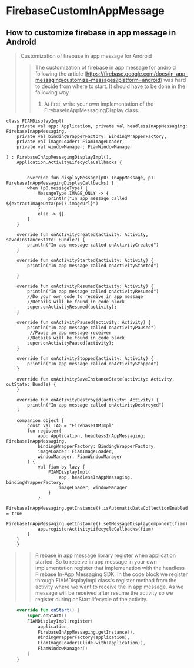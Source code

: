 # FirebaseCustomInAppMessage
## How to customize firebase in app message in Android
> Customization of firebase in app message for Android
> > The customization of firebase in app message for android following the article (https://firebase.google.com/docs/in-app-messaging/customize-messages?platform=android) was hard to decide from where to start. It should have to be done in the following way. 
> > 1. At first, write your own implementation of the FirebaseInAppMessagingDisplay class. 
```kotin
class FIAMDisplayImpl(
    private val app: Application, private val headlessInAppMessaging: FirebaseInAppMessaging,
    private val bindingWrapperFactory: BindingWrapperFactory,
    private val imageLoader: FiamImageLoader,
    private val windowManager: FiamWindowManager

) : FirebaseInAppMessagingDisplayImpl(),
    Application.ActivityLifecycleCallbacks {
    
    
        override fun displayMessage(p0: InAppMessage, p1: FirebaseInAppMessagingDisplayCallbacks) {
        when (p0.messageType) {
            MessageType.IMAGE_ONLY -> {
                println("In app message called ${extractImageData(p0)?.imageUrl}")
            }
            else -> {}
        }
    }

    override fun onActivityCreated(activity: Activity, savedInstanceState: Bundle?) {
        println("In app message called onActivityCreated")
    }

    override fun onActivityStarted(activity: Activity) {
        println("In app message called onActivityStarted")

    }

    override fun onActivityResumed(activity: Activity) {
        println("In app message called onActivityResumed")
        //Do your own code to receive in app message
        //Details will be found in code block
        super.onActivityResumed(activity);
    }

    override fun onActivityPaused(activity: Activity) {
        println("In app message called onActivityPaused")
         //Pause in app message receiver 
        //Details will be found in code block
        super.onActivityPaused(activity);
    }

    override fun onActivityStopped(activity: Activity) {
        println("In app message called onActivityStopped")
    }

    override fun onActivitySaveInstanceState(activity: Activity, outState: Bundle) {
    }

    override fun onActivityDestroyed(activity: Activity) {
        println("In app message called onActivityDestroyed")
    }

    companion object {
        const val TAG = "FirebaseIAMImpl"
        fun register(
            app: Application, headlessInAppMessaging: FirebaseInAppMessaging,
            bindingWrapperFactory: BindingWrapperFactory,
            imageLoader: FiamImageLoader,
            windowManager: FiamWindowManager
        ) {
            val fiam by lazy {
                FIAMDisplayImpl(
                    app, headlessInAppMessaging, bindingWrapperFactory,
                    imageLoader, windowManager
                )
            }
            FirebaseInAppMessaging.getInstance().isAutomaticDataCollectionEnabled = true
            FirebaseInAppMessaging.getInstance().setMessageDisplayComponent(fiam)
            app.registerActivityLifecycleCallbacks(fiam)
        }
    }     
    }

```
>> Firebase in app message library register when application started. So to receive in app message in your own implementation register that implemenation with the headless Firebase In-App Messaging SDK. In the code block we register through FIAMDisplayImpl class's register method from the activity where we want to receive the in app message. As we message will be received after resume the activity so we register during onStart lifecycle of the activity.
```kotlin 
    override fun onStart() {
        super.onStart()
        FIAMDisplayImpl.register(
            application,
            FirebaseInAppMessaging.getInstance(),
            BindingWrapperFactory(application),
            FiamImageLoader(Glide.with(application)),
            FiamWindowManager()
        )
    }
```
